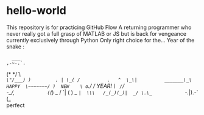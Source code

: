 # hello-world
This repository is for practicing GitHub Flow
A returning programmer who never really got a full grasp of MATLAB or JS but is back for vengeance currently exclusively through Python 
Only right choice for the...
Year of the snake :


      ___            
    ,-~-.`.          
   (* */_\`\         
  ` \"/___) )        
   . | \_( /         
 .   ^  \_\|         
  _______\_\   HAPPY 
  \~~~~~~~/ )  NEW   
   \ o `./ /   YEAR! 
    \ ` /`/          
    -\_/,`           
   (`(_)   _       / 
    \`|   ( ) _  _`| 
     \\\   /_(_)(_)| 
   _/ \.\_           
  `-._|).-`          
      (_             
               perfect
